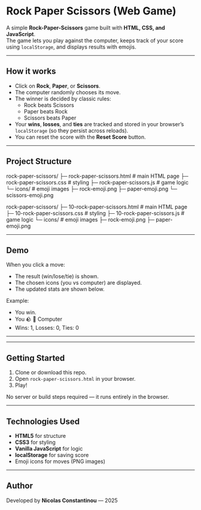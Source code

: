# Rock Paper Scissors (Web Game)

A simple **Rock-Paper-Scissors** game built with **HTML, CSS, and JavaScript**.  
The game lets you play against the computer, keeps track of your score using `localStorage`, and displays results with emojis.

---

## How it works

- Click on **Rock**, **Paper**, or **Scissors**.
- The computer randomly chooses its move.
- The winner is decided by classic rules:
  - Rock beats Scissors
  - Paper beats Rock
  - Scissors beats Paper
- Your **wins**, **losses**, and **ties** are tracked and stored in your browser’s `localStorage` (so they persist across reloads).
- You can reset the score with the **Reset Score** button.

---

## Project Structure
rock-paper-scissors/
├─ rock-paper-scissors.html # main HTML page
├─ rock-paper-scissors.css # styling
├─ rock-paper-scissors.js # game logic
└─ icons/ # emoji images
├─ rock-emoji.png
├─ paper-emoji.png
└─ scissors-emoji.png

rock-paper-scissors/
├─ 10-rock-paper-scissors.html # main HTML page
├─ 10-rock-paper-scissors.css # styling
├─ 10-rock-paper-scissors.js # game logic
└─ icons/ # emoji images
├─ rock-emoji.png
├─ paper-emoji.png

---

## Demo

When you click a move:
- The result (win/lose/tie) is shown.
- The chosen icons (you vs computer) are displayed.
- The updated stats are shown below.

Example:
- You win.
- You 🪨 📄 Computer
- Wins: 1, Losses: 0, Ties: 0

---


---

## Getting Started

1. Clone or download this repo.
2. Open `rock-paper-scissors.html` in your browser.
3. Play!

No server or build steps required — it runs entirely in the browser.

---

## Technologies Used

- **HTML5** for structure
- **CSS3** for styling
- **Vanilla JavaScript** for logic
- **localStorage** for saving score
- Emoji icons for moves (PNG images)

---

## Author

Developed by **Nicolas Constantinou** — 2025

